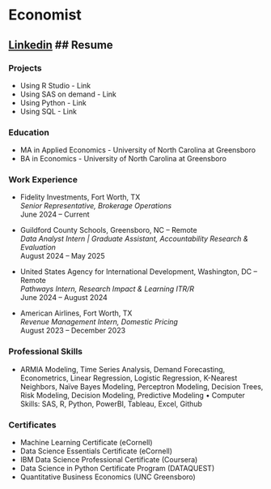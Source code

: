 # Economist
## [Linkedin](www.linkedin.com/in/khalilsakho) ## Resume

### Projects
- Using R Studio - Link
- Using SAS on demand - Link
- Using Python - Link
- Using SQL - Link

### Education
- MA in Applied Economics - University of North Carolina at Greensboro
- BA in Economics - University of North Carolina at Greensboro

### Work Experience

- Fidelity Investments, Fort Worth, TX\
*Senior Representative, Brokerage Operations*\
June 2024 – Current

- Guildford County Schools, Greensboro, NC – Remote\
*Data Analyst Intern | Graduate Assistant, Accountability Research & Evaluation*\
August 2024 – May 2025

- United States Agency for International Development, Washington, DC – Remote\
*Pathways Intern, Research Impact & Learning ITR/R*\
June 2024 – August 2024

- American Airlines, Fort Worth, TX\
*Revenue Management Intern, Domestic Pricing*\
August 2023 – December 2023

### Professional Skills
- ARMIA Modeling, Time Series Analysis, Demand Forecasting, Econometrics, Linear Regression, Logistic Regression, K-Nearest Neighbors, Naïve Bayes Modeling, Perceptron Modeling, Decision Trees, Risk Modeling, Decision Modeling, Predictive Modeling
•	Computer Skills: SAS, R, Python, PowerBI, Tableau, Excel, Github

  
### Certificates
- Machine Learning Certificate (eCornell)
- Data Science Essentials Certificate (eCornell)
- IBM Data Science Professional Certificate (Coursera)
- Data Science in Python Certificate Program (DATAQUEST)
- Quantitative Business Economics (UNC Greensboro)
